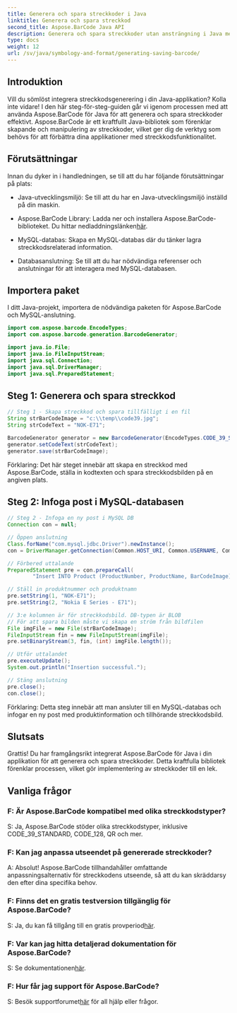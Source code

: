 ```yaml
---
title: Generera och spara streckkoder i Java
linktitle: Generera och spara streckkod
second_title: Aspose.BarCode Java API
description: Generera och spara streckkoder utan ansträngning i Java med Aspose.BarCode. Integrera sömlöst, anpassa utseendet och njut av omfattande streckkodsstöd.
type: docs
weight: 12
url: /sv/java/symbology-and-format/generating-saving-barcode/
---
```


## Introduktion

Vill du sömlöst integrera streckkodsgenerering i din Java-applikation? Kolla inte vidare! I den här steg-för-steg-guiden går vi igenom processen med att använda Aspose.BarCode för Java för att generera och spara streckkoder effektivt. Aspose.BarCode är ett kraftfullt Java-bibliotek som förenklar skapande och manipulering av streckkoder, vilket ger dig de verktyg som behövs för att förbättra dina applikationer med streckkodsfunktionalitet.

## Förutsättningar

Innan du dyker in i handledningen, se till att du har följande förutsättningar på plats:

- Java-utvecklingsmiljö: Se till att du har en Java-utvecklingsmiljö inställd på din maskin.

- Aspose.BarCode Library: Ladda ner och installera Aspose.BarCode-biblioteket. Du hittar nedladdningslänken[här](https://releases.aspose.com/barcode/java/).

- MySQL-databas: Skapa en MySQL-databas där du tänker lagra streckkodsrelaterad information.

- Databasanslutning: Se till att du har nödvändiga referenser och anslutningar för att interagera med MySQL-databasen.

## Importera paket

I ditt Java-projekt, importera de nödvändiga paketen för Aspose.BarCode och MySQL-anslutning.

```java
import com.aspose.barcode.EncodeTypes;
import com.aspose.barcode.generation.BarcodeGenerator;

import java.io.File;
import java.io.FileInputStream;
import java.sql.Connection;
import java.sql.DriverManager;
import java.sql.PreparedStatement;
```

## Steg 1: Generera och spara streckkod

```java
// Steg 1 - Skapa streckkod och spara tillfälligt i en fil
String strBarCodeImage = "c:\\temp\\code39.jpg";
String strCodeText = "NOK-E71";

BarcodeGenerator generator = new BarcodeGenerator(EncodeTypes.CODE_39_STANDARD);
generator.setCodeText(strCodeText);
generator.save(strBarCodeImage);
```

Förklaring: Det här steget innebär att skapa en streckkod med Aspose.BarCode, ställa in kodtexten och spara streckkodsbilden på en angiven plats.

## Steg 2: Infoga post i MySQL-databasen

```java
// Steg 2 - Infoga en ny post i MySQL DB
Connection con = null;

// Öppen anslutning
Class.forName("com.mysql.jdbc.Driver").newInstance();
con = DriverManager.getConnection(Common.HOST_URI, Common.USERNAME, Common.PASSWORD);

// Förbered uttalande
PreparedStatement pre = con.prepareCall(
        "Insert INTO Product (ProductNumber, ProductName, BarCodeImage) " + "VALUES (?, ?, ?) ");

// Ställ in produktnummer och produktnamn
pre.setString(1, "NOK-E71");
pre.setString(2, "Nokia E Series - E71");

// 3:e kolumnen är för streckkodsbild. DB-typen är BLOB
// För att spara bilden måste vi skapa en ström från bildfilen
File imgFile = new File(strBarCodeImage);
FileInputStream fin = new FileInputStream(imgFile);
pre.setBinaryStream(3, fin, (int) imgFile.length());

// Utför uttalandet
pre.executeUpdate();
System.out.println("Insertion successful.");

// Stäng anslutning
pre.close();
con.close();
```

Förklaring: Detta steg innebär att man ansluter till en MySQL-databas och infogar en ny post med produktinformation och tillhörande streckkodsbild.

## Slutsats

Grattis! Du har framgångsrikt integrerat Aspose.BarCode för Java i din applikation för att generera och spara streckkoder. Detta kraftfulla bibliotek förenklar processen, vilket gör implementering av streckkoder till en lek.

## Vanliga frågor

### F: Är Aspose.BarCode kompatibel med olika streckkodstyper?
S: Ja, Aspose.BarCode stöder olika streckkodstyper, inklusive CODE_39_STANDARD, CODE_128, QR och mer.

### F: Kan jag anpassa utseendet på genererade streckkoder?
A: Absolut! Aspose.BarCode tillhandahåller omfattande anpassningsalternativ för streckkodens utseende, så att du kan skräddarsy den efter dina specifika behov.

### F: Finns det en gratis testversion tillgänglig för Aspose.BarCode?
 S: Ja, du kan få tillgång till en gratis provperiod[här](https://releases.aspose.com/).

### F: Var kan jag hitta detaljerad dokumentation för Aspose.BarCode?
 S: Se dokumentationen[här](https://reference.aspose.com/barcode/java/).

### F: Hur får jag support för Aspose.BarCode?
 S: Besök supportforumet[här](https://forum.aspose.com/c/barcode/13) för all hjälp eller frågor.